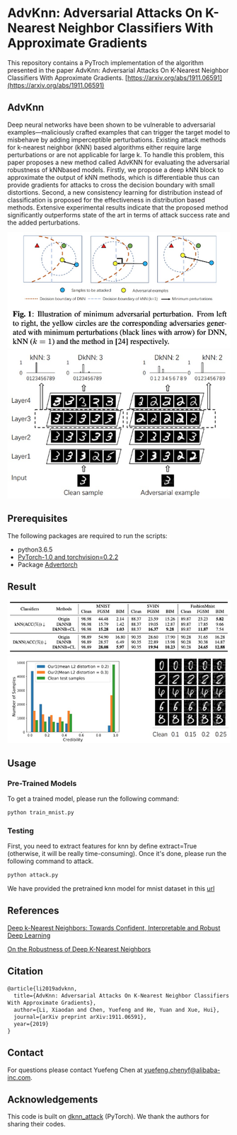 # AdvKnn: Adversarial Attacks On K-Nearest Neighbor Classifiers With Approximate Gradients
This repository contains a PyTroch implementation of the algorithm presented in the paper AdvKnn: Adversarial Attacks On K-Nearest Neighbor Classifiers With Approximate Gradients. [https://arxiv.org/abs/1911.06591](https://arxiv.org/abs/1911.06591)

## AdvKnn

Deep neural networks have been shown to be vulnerable to adversarial examples—maliciously crafted examples that can trigger the target model to misbehave by adding imperceptible perturbations. Existing attack methods for k-nearest neighbor (kNN) based algorithms either require large perturbations or are not applicable for large k. To handle this problem, this paper proposes a new method called AdvKNN for evaluating the adversarial robustness of kNNbased models. Firstly, we propose a deep kNN block to approximate the output of kNN methods, which is differentiable thus can provide gradients for attacks to cross the decision boundary with small distortions. Second, a new consistency learning for distribution instead of classification is proposed for the effectiveness in distribution based methods. Extensive experimental results indicate that the proposed method significantly outperforms state of the art in terms of attack success rate and the added perturbations.

![AdvKnn1](imgs/illustration.png)
![AdvKnn2](imgs/framework.png)


## Prerequisites
The following packages are required to run the scripts:
- python3.6.5
- [PyTorch-1.0 and torchvision=0.2.2](https://pytorch.org)
- Package [Advertorch](https://github.com/BorealisAI/advertorch)

## Result
![MiniImage_Resule](imgs/acc_result.png)
![MiniImage_Resule](imgs/cred_adv.png)

## Usage

### Pre-Trained Models
To get a trained model, please run the following command:
```bash
python train_mnist.py
```
### Testing
First, you need to extract features for knn by define extract=True (otherwise, it will be really time-consuming). Once it's done, please run the following command to attack.
```bash
python attack.py
```

We have provided the pretrained knn model for mnist dataset in this [url]()

## References
[Deep k-Nearest Neighbors: Towards Confident, Interpretable and Robust Deep Learning](https://arxiv.org/abs/1803.04765)

[On the Robustness of Deep K-Nearest Neighbors](https://arxiv.org/abs/1903.08333)

## Citation
```
@article{li2019advknn,
  title={AdvKnn: Adversarial Attacks On K-Nearest Neighbor Classifiers With Approximate Gradients},
  author={Li, Xiaodan and Chen, Yuefeng and He, Yuan and Xue, Hui},
  journal={arXiv preprint arXiv:1911.06591},
  year={2019}
}
```
## Contact
For questions please contact Yuefeng Chen at yuefeng.chenyf@alibaba-inc.com.

## Acknowledgements
This code is built on [dknn_attack](https://github.com/chawins/dknn_attack) (PyTorch). We thank the authors for sharing their codes.
